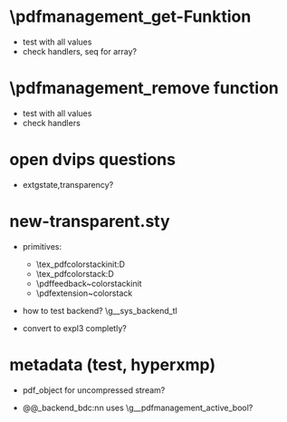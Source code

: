 # \pdfmanagement_get-Funktion

* test with all values
* check handlers, seq for array? 

# \pdfmanagement_remove function

* test with all values
* check handlers

# open dvips questions

- extgstate,transparency?

# new-transparent.sty

* primitives:
   * \tex_pdfcolorstackinit:D
   * \tex_pdfcolorstack:D
   * \pdffeedback~colorstackinit
   * \pdfextension~colorstack

* how to test backend? \g__sys_backend_tl 

* convert to expl3 completly?

# metadata (test, hyperxmp)

* pdf_object for uncompressed stream?

* \@@_backend_bdc:nn uses \g__pdfmanagement_active_bool?

